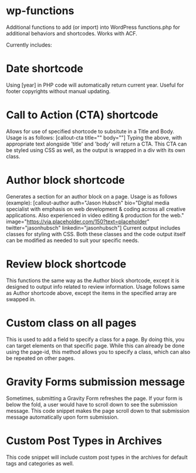# wp-functions
Additional functions to add (or import) into WordPress functions.php for additional behaviors and shortcodes. Works with ACF.

Currently includes:

# Date shortcode
Using [year] in PHP code will automatically return current year. 
Useful for footer copyrights without manual updating.

# Call to Action (CTA) shortcode
Allows for use of specified shortcode to subsitute in a Title and Body.
Usage is as follows: [callout-cta title="" body=""]
Typing the above, with appropriate text alongside 'title' and 'body' will return a CTA.
This CTA can be styled using CSS as well, as the output is wrapped in a div with its own class.

# Author block shortcode
Generates a section for an author block on a page.
Usage is as follows (example):
[callout-author auth="Jason Hubsch" bio="Digital media specialist with emphasis on web development & coding across all creative applications. Also experienced in video editing & production for the web." image="https://via.placeholder.com/150?text=placeholder" twitter="jasonhubsch" linkedin="jasonhubsch"]
Current output includes classes for styling with CSS. 
Both these classes and the code output itself can be modified as needed to suit your specific needs.

# Review block shortcode
This functions the same way as the Author block shortcode, except it is designed to output info related to review information.
Usage follows same as Author shortcode above, except the items in the specified array are swapped in.

# Custom class on all pages
This is used to add a field to specify a class for a page. By doing this, you can target elements on that specific page.
While this can already be done using the page-id, this method allows you to specify a class, which can also be repeated on other pages.

# Gravity Forms submission message
Sometimes, submitting a Gravity Form refreshes the page. If your form is below the fold, a user would have to scroll down to see the submission message.
This code snippet makes the page scroll down to that submission message automatically upon form submission.

# Custom Post Types in Archives
This code snippet will include custom post types in the archives for default tags and categories as well.
